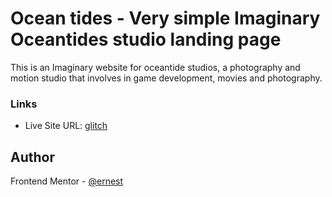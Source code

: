 # Ocean tides - Very simple Imaginary Oceantides studio landing page
This is an Imaginary website for oceantide studios, a photography and motion studio that involves in game development, movies and photography.

### Links
- Live Site URL: [glitch](https://sleet-future-crabapple.glitch.me)


## Author
Frontend Mentor - [@ernest](https://www.frontendmentor.io/profile/Ernestsomto)
